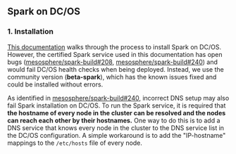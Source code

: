
## Spark on DC/OS

### 1. Installation
[This documentation](https://docs.mesosphere.com/1.7/usage/tutorials/spark/) walks through the process to install Spark on DC/OS. However, the certified Spark service used in this documentation has open bugs
([mesosphere/spark-build#208](https://github.com/mesosphere/spark-build/issues/208), [mesosphere/spark-build#240](https://github.com/mesosphere/spark-build/issues/240)) and would fail DC/OS health checks when being deployed.
Instead, we use the community version (**beta-spark**), which has the known issues fixed and could be installed without errors.

As identified in [mesosphere/spark-build#240](https://github.com/mesosphere/spark-build/issues/240), incorrect DNS setup may also fail Spark installation on DC/OS. To run the Spark service, it is required that **the hostname
of every node in the cluster can be resolved and the nodes can reach each other by their hostnames.** One way to do this is to add a DNS service that knows every node in the cluster to the DNS service list in the DC/OS configuration.
A simple workaround is to add the "IP-hostname" mappings to the `/etc/hosts` file of every node.
